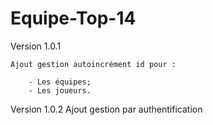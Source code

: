 ﻿# Equipe-Top-14


Version 1.0.1

    Ajout gestion autoincrément id pour :
    
        - Les équipes;
        - Les joueurs.

Version 1.0.2
    Ajout gestion par authentification
